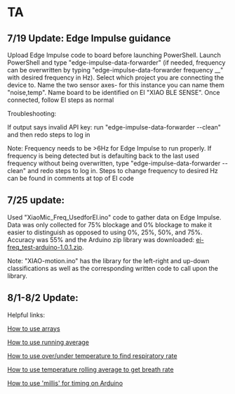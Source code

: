# TA
## 7/19 Update: Edge Impulse guidance

Upload Edge Impulse code to board before launching PowerShell. Launch PowerShell and type "edge-impulse-data-forwarder" (if needed, frequency can be overwritten by typing "edge-impulse-data-forwarder frequency __" with desired frequency in Hz). Select which project you are connecting the device to. Name the two sensor axes- for this instance you can name them "noise,temp". Name board to be identified on EI "XIAO BLE SENSE". Once connected, follow EI steps as normal

Troubleshooting:

If output says invalid API key: run "edge-impulse-data-forwarder --clean" and then redo steps to log in 

Note: Frequency needs to be >6Hz for Edge Impulse to run properly. If frequency is being detected but is defaulting back to the last used frequency without being overwritten, type "edge-impulse-data-forwarder --clean" and redo steps to log in. Steps to change frequency to desired Hz can be found in comments at top of EI code



## 7/25 update:

Used "XiaoMic_Freq_UsedforEI.ino" code to gather data on Edge Impulse. Data was only collected for 75% blockage and 0% blockage to make it easier to distinguish as opposed to using 0%, 25%, 50%, and 75%. Accuracy was 55% and the Arduino zip library was downloaded: [ei-freq_test-arduino-1.0.1.zip](https://github.com/ftannenbaum/TA/files/9183898/ei-freq_test-arduino-1.0.1.zip). 

Note: "XIAO-motion.ino" has the library for the left-right and up-down classifications as well as the corresponding written code to call upon the library.


## 8/1-8/2 Update:

Helpful links:

[How to use arrays](https://docs.arduino.cc/built-in-examples/control-structures/Arrays)

[How to use running average](https://playground.arduino.cc/Main/RunningAverage/)

[How to use over/under temperature to find respiratory rate](https://forum.arduino.cc/t/measuring-respiratory-rate-with-temperature-sensor/702183)

[How to use temperature rolling average to get breath rate](https://forum.arduino.cc/t/respiration-rate-with-a-temperature-sensor-arduino/943352/4)

[How to use 'millis' for timing on Arduino](https://forum.arduino.cc/t/using-millis-for-timing-a-beginners-guide/483573)


